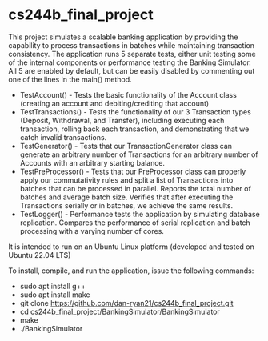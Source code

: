 # cs244b_final_project
This project simulates a scalable banking application by providing the capability to process transactions in batches while maintaining transaction consistency.  The application runs 5 separate tests, either unit testing some of the internal components or performance testing the Banking Simulator.  All 5 are enabled by default, but can be easily disabled by commenting out one of the lines in the main() method.

* TestAccount() - Tests the basic functionality of the Account class (creating an account and debiting/crediting that account)
* TestTransactions() - Tests the functionality of our 3 Transaction types (Deposit, Withdrawal, and Transfer), including executing each transaction, rolling back each transaction, and demonstrating that we catch invalid transactions.
* TestGenerator() - Tests that our TransactionGenerator class can generate an arbitrary number of Transactions for an arbitrary number of Accounts with an arbitrary starting balance.
* TestPreProcessor() - Tests that our PreProcessor class can properly apply our commutativity rules and split a list of Transactions into batches that can be processed in parallel.  Reports the total number of batches and average batch size.  Verifies that after executing the Transactions serially or in batches, we achieve the same results.
* TestLogger() - Performance tests the application by simulating database replication.  Compares the performance of serial replication and batch processing with a varying number of cores.

It is intended to run on an Ubuntu Linux platform (developed and tested on Ubuntu 22.04 LTS)

To install, compile, and run the application, issue the following commands:

* sudo apt install g++
* sudo apt install make
* git clone https://github.com/dan-ryan21/cs244b_final_project.git
* cd cs244b_final_project/BankingSimulator/BankingSimulator
* make
* ./BankingSimulator

